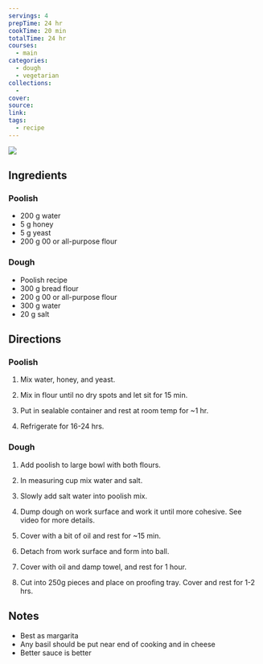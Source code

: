 ```yaml
---
servings: 4
prepTime: 24 hr
cookTime: 20 min
totalTime: 24 hr
courses:
  - main
categories:
  - dough
  - vegetarian
collections:
  -
cover:
source:
link:
tags:
  - recipe
---
```


![](Extras/Attachments/pizzaDough.png)


## Ingredients

### Poolish

- 200 g water
- 5 g honey
- 5 g yeast
- 200 g 00 or all-purpose flour

### Dough

- Poolish recipe
- 300 g bread flour
- 200 g 00 or all-purpose flour
- 300 g water
- 20 g salt


## Directions

### Poolish

1. Mix water, honey, and yeast.

2. Mix in flour until no dry spots and let sit for 15 min.

3. Put in sealable container and rest at room temp for ~1 hr.

4. Refrigerate for 16-24 hrs.


### Dough

1. Add poolish to large bowl with both flours.

2. In measuring cup mix water and salt.

3. Slowly add salt water into poolish mix.

4. Dump dough on work surface and work it until more cohesive. See video for more details.

5. Cover with a bit of oil and rest for ~15 min.

6. Detach from work surface and form into ball.

7. Cover with oil and damp towel, and rest for 1 hour.

8. Cut into 250g pieces and place on proofing tray. Cover and rest for 1-2 hrs.


## Notes

- Best as margarita
- Any basil should be put near end of cooking and in cheese
- Better sauce is better
